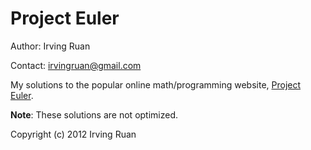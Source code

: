 Project Euler
=================================


Author: Irving Ruan

Contact: irvingruan@gmail.com

My solutions to the popular online math/programming website, [Project Euler](http://projecteuler.net).

**Note**: These solutions are not optimized.

Copyright (c) 2012 Irving Ruan

